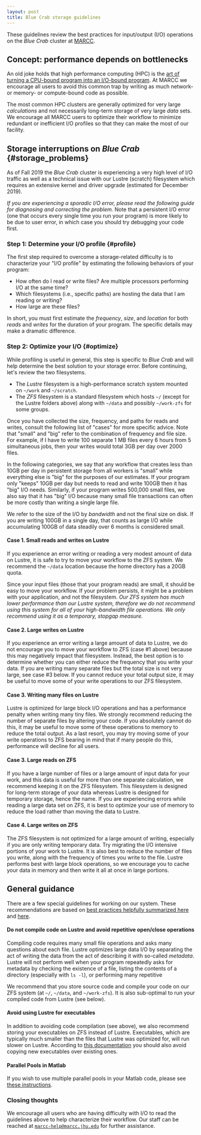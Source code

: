 ```yaml
---
layout: post
title: Blue Crab storage guidelines
---
```


These guidelines review the best practices for input/output (I/O) operations on the *Blue Crab* cluster at [MARCC](https://www.marcc.jhu.edu/getting-started/data-storage/).

## Concept: performance depends on bottlenecks

An old joke holds that high performance computing (HPC) is the [art of turning a CPU-bound program into an I/O-bound program](https://news.ycombinator.com/item?id=17206667). At MARCC we encourage all users to avoid this common trap by writing as much network- or memory- or compute-bound code as possible. 

The most common HPC clusters are generally optimized for very large *calculations* and not necessarily long-term storage of very large *data* sets. We encourage all MARCC users to optimize their workflow to minimize redundant or inefficient I/O profiles so that they can make the most of our facility.

## Storage interruptions on *Blue Crab* {#storage_problems}

As of Fall 2019 the *Blue Crab* cluster is experiencing a very high level of I/O traffic as well as a technical issue with our Lustre (scratch) filesystem which requires an extensive kernel and driver upgrade (estimated for December 2019). 

*If you are experiencing a sporadic I/O error, please read the following guide for diagnosing and correcting the problem.* Note that a persistent I/O error (one that occurs every single time you run your program) is more likely to be due to user error, in which case you should try debugging your code first.

### Step 1: **Determine your I/O profile** {#profile}

The first step required to overcome a storage-related difficulty is to characterize your "I/O profile" by estimating the following behaviors of your program:

- How often do I read or write files? Are multiple processors performing I/O at the same time?
- Which filesystems (i.e., specific paths) are hosting the data that I am reading or writing?
- How large are these files?

In short, you must first estimate the *frequency*, *size*, and *location* for both *reads* and *writes* for the duration of your program. The specific details may make a dramatic difference.

### Step 2: **Optimize your I/O** {#optimize}

While profiling is useful in general, this step is specific to *Blue Crab* and will help determine the best solution to your storage error. Before continuing, let's review the two filesystems.

- The *Lustre* filesystem is a high-performance scratch system mounted on `~/work` and `~/scratch`.
- The *ZFS* filesystem is a standard filesystem which hosts `~/` (except for the Lustre folders above) along with `~/data` and possibly `~/work-zfs` for some groups.

Once you have collected the size, frequency, and paths for reads and writes, consult the following list of "cases" for more specific advice. Note that "small" and "big" refer to the combination of frequency and file size. For example, if I have to write 100 separate 1 MB files every 6 hours from 5 simultaneous jobs, then your writes would total 3GB per day over 2000 files. 

In the following categories, we say that any workflow that creates less than 10GB per day in persistent storage from all workers is "small" while everything else is "big" for the purposes of our estimates. If your program only "keeps" 10GB per day but needs to read and write 100GB then it has "big" I/O needs. Similarly, if your program writes 500,000 small files, we also say that it has "big" I/O because many small file transactions can often be more costly than writing a single large file.

We refer to the size of the I/O by *bandwidth* and not the final size on disk. If you are writing 100GB in a single day, that counts as large I/O while accumulating 100GB of data steadily over 6 months is considered small.

#### Case 1. Small reads and writes on Lustre

If you experience an error writing or reading a very modest amount of data on Lustre, it is safe to try to move your workflow to the ZFS system. We recommend the `~/data` location because the home directory has a 20GB quota. 

Since your input files (those that your program reads) are small, it should be easy to move your workflow. If your problem persists, it might be a problem with your application, and not the filesystem. *Our ZFS system has much lower performance than our Lustre system, therefore we do not recommend using this system for all of your high-bandwidth file operations. We only recommend using it as a temporary, stopgap measure.* 

#### Case 2. Large writes on Lustre

If you experience an error writing a large amount of data to Lustre, we do not encourage you to move your workflow to ZFS (case #1 above) because this may negatively impact that filesystem. Instead, the best option is to determine whether you can either reduce the frequency that you write your data. If you are writing many separate files but the total size is not very large, see case #3 below. If you cannot reduce your total output size, it may be useful to move some of your write operations to our ZFS filesystem.

#### Case 3. Writing many files on Lustre

Lustre is optimized for large block I/O operations and has a performance penalty when writing many tiny files. We strongly recommend reducing the number of separate files by altering your code. If you absolutely cannot do this, it may be useful to move some of these operations to memory to reduce the total output. As a last resort, you may try moving some of your write operations to ZFS bearing in mind that if many people do this, performance will decline for all users.

#### Case 3. Large reads on ZFS

If you have a large number of files or a large amount of input data for your work, and this data is useful for more than one separate calculation, we recommend keeping it on the ZFS filesystem. This filesystem is designed for long-term storage of your data whereas Lustre is designed for temporary storage, hence the name. If you are experiencing errors while reading a large data set on ZFS, it is best to optimize your use of memory to reduce the load rather than moving the data to Lustre.

#### Case 4. Large writes on ZFS

The ZFS filesystem is not optimized for a large amount of writing, especially if you are only writing temporary data. Try migrating the I/O intensive portions of your work to Lustre. It is also best to reduce the number of files you write, along with the frequency of times you write to the file. Lustre performs best with large block operations, so we encourage you to cache your data in memory and then write it all at once in large portions.

## General guidance

There are a few special guidelines for working on our system. These recommendations are based on [best practices helpfully summarized here](https://hpcf.umbc.edu/general-productivity/lustre-best-practices/) and [here](https://www.nas.nasa.gov/hecc/support/kb/lustre-best-practices_226.html).

#### Do not compile code on Lustre and avoid repetitive open/close operations

Compiling code requires many small file operations and asks many questions about each file. Lustre optimizes large data I/O by separating the act of writing the data from the act of describing it with so-called *metadata*. Lustre will not perform well when your program repeatedly asks for metadata by checking the existence of a file, listing the contents of a directory (especially with `ls -l`), or performing many repetitive 

We recommend that you store source code and compile your code on our ZFS system (at `~/`, `~/data`, and `~/work-zfs`). It is also sub-optimal to run your compiled code from Lustre (see below).

#### Avoid using Lustre for executables

In addition to avoiding code compilation (see above), we also recommend storing your executables on ZFS instead of Lustre. Executables, which are typically much smaller than the files that Lustre was optimized for, will run slower on Lustre. According to [this documentation](https://www.nas.nasa.gov/hecc/support/kb/lustre-best-practices_226.html) you should also avoid copying new executables over existing ones.

#### Parallel Pools in Matlab

If you wish to use multiple parallel pools in your Matlab code, please see [these instructions](matlab-parpool).

### Closing thoughts

We encourage all users who are having difficulty with I/O to read the guidelines above to help characterize their workflow. Our staff can be reached at [`marcc-help@marcc.jhu.edu`](mailto:marcc-help@marcc.jhu.edu) for further assistance.

